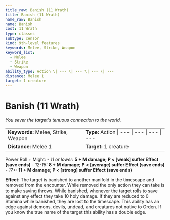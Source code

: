 ```yaml
---
title_raw: Banish (11 Wrath)
title: Banish (11 Wrath)
name_raw: Banish
name: Banish
cost: 11 Wrath
type: classes
subtype: censor
kind: 9th-level features
keywords: Melee, Strike, Weapon
keyword_list:
  - Melee
  - Strike
  - Weapon
ability_type: Action \| --- \| --- \| --- \| ---
distance: Melee 1
target: 1 creature
---
```


# Banish (11 Wrath)

*You sever the target's tenuous connection to the world.*

|                                     |                                              |
| :---------------------------------- | :------------------------------------------- |
| **Keywords:** Melee, Strike, Weapon | **Type:** Action \| --- \| --- \| --- \| --- |
| **Distance:** Melee 1               | **Target:** 1 creature                       |

Power Roll + Might: - *11 or lower:* **5 + M damage; P \< \[weak\] suffer Effect (save ends)** - *12-16:* **8 + M damage; P \< \[average\] suffer Effect (save ends)** - *17+:* **11 + M damage; P \< \[strong\] suffer Effect (save ends)**

**Effect:** The target is banished to another manifold in the timescape and removed from the encounter. While removed the only action they can take is to make saving throws. While banished, whenever the target rolls to save against any effect they take 10 holy damage. If they are reduced to 0 Stamina while banished, they are lost to the timescape. This ability has an edge against demons, devils, undead, and creatures not native to Orden. If you know the true name of the target this ability has a double edge.
